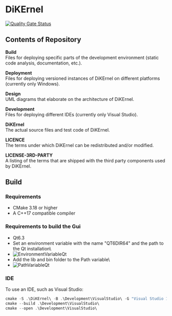 # DiKErnel
[![Quality Gate Status](https://sonarcloud.io/api/project_badges/measure?project=Deltares_DiKErnel&metric=alert_status)](https://sonarcloud.io/summary/new_code?id=Deltares_DiKErnel)

## Contents of Repository

**Build**\
Files for deploying specific parts of the development environment (static code analysis, documentation, etc.).

**Deployment**\
Files for deploying versioned instances of DiKErnel on different platforms (currently only Windows).

**Design**\
UML diagrams that elaborate on the architecture of DiKErnel.

**Development**\
Files for deploying different IDEs (currently only Visual Studio).

**DiKErnel**\
The actual source files and test code of DiKErnel.

**LICENCE**\
The terms under which DiKErnel can be redistributed and/or modified.

**LICENSE-3RD-PARTY**\
A listing of the terms that are shipped with the third party components used by DiKErnel.

## Build

### Requirements
- CMake 3.18 or higher
- A C++17 compatible compiler

### Requirements to build the Gui
- Qt6.3
- Set an environment variable with the name "QT6DIR64" and the path to the Qt installation\
- ![EnvironmentVariableQt](https://user-images.githubusercontent.com/5822688/172304265-6e3120aa-2d8e-4805-9e9b-506f59bb4ea4.png)
- Add the lib and bin folder to the Path variable\
- ![PathVariableQt](https://user-images.githubusercontent.com/5822688/172304423-d277c0ac-366f-4e4b-9d95-672e8731446a.png)

### IDE
To use an IDE, such as Visual Studio:

```powershell
cmake -S .\DiKErnel\ -B .\Development\VisualStudio\ -G "Visual Studio 17 2022" -A x64
cmake --build .\Development\VisualStudio\
cmake --open .\Development\VisualStudio\
```
